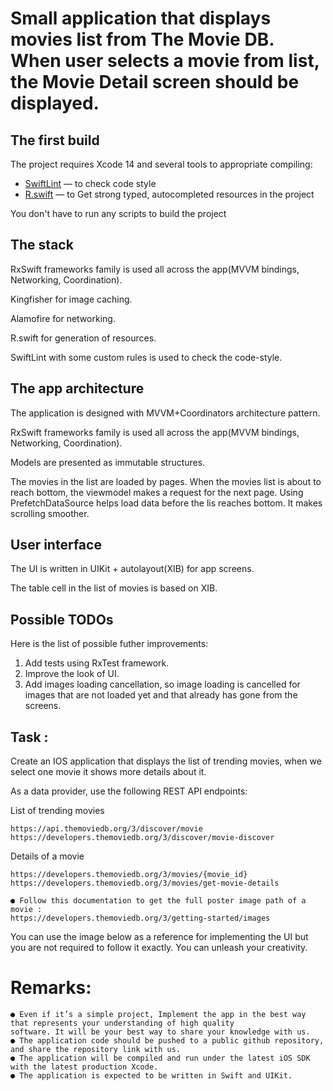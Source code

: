 
# Small application that displays movies list from The Movie DB. When user selects a movie from list, the Movie Detail screen should be displayed.

## The first build

The project requires Xcode 14 and several tools to appropriate compiling:
- [SwiftLint](https://github.com/realm/SwiftLint) — to check code style
- [R.swift](https://github.com/mac-cain13/R.swift) — to Get strong typed, autocompleted resources in the project

You don't have to run any scripts to build the project

## The stack

RxSwift frameworks family is used all across the app(MVVM bindings, Networking, Coordination).

Kingfisher for image caching.

Alamofire for networking.

R.swift for generation of resources.

SwiftLint with some custom rules is used to check the code-style.

## The app architecture

The application is designed with MVVM+Coordinators architecture pattern.

RxSwift frameworks family is used all across the app(MVVM bindings, Networking, Coordination).

Models are presented as immutable structures.

The movies in the list are loaded by pages. When the movies list is about to reach bottom, the viewmodel makes a request for the next page. Using PrefetchDataSource helps load data before the lis reaches bottom. It makes scrolling smoother.

## User interface

The UI is written in UIKit + autolayout(XIB) for app screens.

The table cell in the list of movies is based on XIB.

## Possible TODOs

Here is the list of possible futher improvements:
1. Add tests using RxTest framework.
2. Improve the look of UI.
3. Add images loading cancellation, so image loading is cancelled for images that are not loaded yet and that already has gone from the screens.

## Task :

Create an IOS application that displays the list of trending movies, when we select one movie it shows more details about it.

As a data provider, use the following REST API endpoints:

List of trending movies
```
https://api.themoviedb.org/3/discover/movie https://developers.themoviedb.org/3/discover/movie-discover
```
Details of a movie
```
https://developers.themoviedb.org/3/movies/{movie_id} https://developers.themoviedb.org/3/movies/get-movie-details
```


```
● Follow this documentation to get the full poster image path of a movie :
https://developers.themoviedb.org/3/getting-started/images
```
You can use the image below as a reference for implementing the UI but you are not required to follow it exactly. You can
unleash your creativity.

# Remarks:

```
● Even if it’s a simple project, Implement the app in the best way that represents your understanding of high quality
software. It will be your best way to share your knowledge with us.
● The application code should be pushed to a public github repository, and share the repository link with us.
● The application will be compiled and run under the latest iOS SDK with the latest production Xcode.
● The application is expected to be written in Swift and UIKit.
```
